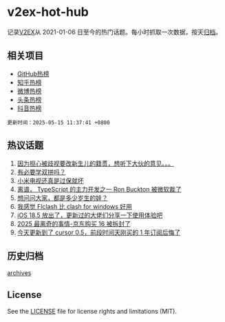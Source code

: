 # v2ex-hot-hub

 记录[V2EX](https://www.v2ex.com/)从 2021-01-06 日至今的热门话题。每小时抓取一次数据，按天[归档](archives)。
 
 ## 相关项目

- [GitHub热榜](https://github.com/lonnyzhang423/github-hot-hub)
- [知乎热榜](https://github.com/lonnyzhang423/zhihu-hot-hub)
- [微博热榜](https://github.com/lonnyzhang423/weibo-hot-hub)
- [头条热榜](https://github.com/lonnyzhang423/toutiao-hot-hub)
- [抖音热榜](https://github.com/lonnyzhang423/douyin-hot-hub)


 `更新时间：2025-05-15 11:37:41 +0800`

## 热议话题

1. [因为担心被歧视要改新生儿的籍贯，想听下大伙的意见。。。](https://www.v2ex.com/t/1131843)
1. [有必要学双拼吗？](https://www.v2ex.com/t/1131675)
1. [小米电视还真是过保就坏](https://www.v2ex.com/t/1131728)
1. [离谱， TypeScript 的主力开发之一 Ron Buckton 被微软裁了](https://www.v2ex.com/t/1131670)
1. [想问问大家，都是多少岁生的娃？](https://www.v2ex.com/t/1131730)
1. [我感觉 Flclash 比 clash for windows 好用](https://www.v2ex.com/t/1131724)
1. [iOS 18.5 放出了，更新过的大佬们分享一下使用体验吧](https://www.v2ex.com/t/1131674)
1. [2025 最离奇的事情-京东购买 16 被拆封了](https://www.v2ex.com/t/1131684)
1. [今天更新到了 cursor 0.5，前段时间天刚买的 1 年订阅后悔了](https://www.v2ex.com/t/1131847)

## 历史归档

[archives](archives)

## License

See the [LICENSE](LICENSE) file for license rights and limitations (MIT).
